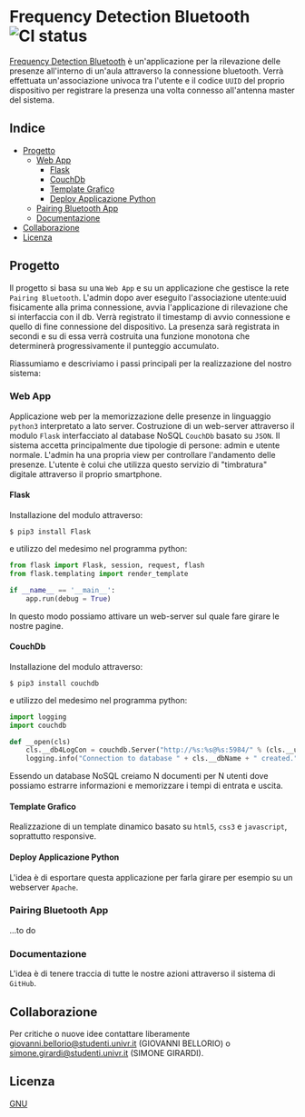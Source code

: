 # Frequency Detection Bluetooth ![CI status](https://img.shields.io/badge/build-passing-brightgreen.svg)

[Frequency Detection Bluetooth](https://github.com/SfideDiProgrammazioneUniVR/PortafoglioVoti/issues/4) è un'applicazione per la rilevazione delle presenze all'interno di un'aula attraverso la connessione bluetooth. Verrà effettuata un'associazione univoca tra l'utente e il codice `UUID` del proprio dispositivo per registrare la presenza una volta connesso all'antenna master del sistema. 

## Indice

* [Progetto](#Progetto)
  * [Web App](#Web-App)
    * [Flask](#Flask)
    * [CouchDb](#CouchDb)
    * [Template Grafico](#Template-Grafico)
    * [Deploy Applicazione Python](#Deploy-Applicazione-Python)
  * [Pairing Bluetooth App](#Pairing-Bluetooth-App)
  * [Documentazione](#Documentazione)
* [Collaborazione](#Collaborazione)
* [Licenza](#Licenza)

## Progetto

Il progetto si basa su una `Web App` e su un applicazione che gestisce la rete `Pairing Bluetooth`. L'admin dopo aver eseguito l'associazione utente:uuid fisicamente alla prima connessione, avvia l'applicazione di rilevazione che si interfaccia con il db. Verrà registrato il timestamp di avvio connessione e quello di fine connessione del dispositivo. La presenza sarà registrata in secondi e su di essa verrà costruita una funzione monotona che determinerà progressivamente il punteggio accumulato.

Riassumiamo e descriviamo i passi principali per la realizzazione del nostro sistema:

### Web App

Applicazione web per la memorizzazione delle presenze in linguaggio `python3` interpretato a lato server. Costruzione di un web-server attraverso il modulo `Flask` interfacciato al database NoSQL `CouchDb` basato su `JSON`. Il sistema accetta principalmente due tipologie di persone: admin e utente normale. L'admin ha una propria view per controllare l'andamento delle presenze. L'utente è colui che utilizza questo servizio di "timbratura" digitale attraverso il proprio smartphone.

#### Flask

Installazione del modulo attraverso:

`$ pip3 install Flask`

e utilizzo del medesimo nel programma python:

```python
from flask import Flask, session, request, flash
from flask.templating import render_template

if __name__ == '__main__':
    app.run(debug = True)
```

In questo modo possiamo attivare un web-server sul quale fare girare le nostre pagine.

#### CouchDb

Installazione del modulo attraverso:

`$ pip3 install couchdb`

e utilizzo del medesimo nel programma python:

```python
import logging
import couchdb

def __open(cls)
	cls.__db4LogCon = couchdb.Server("http://%s:%s@%s:5984/" % (cls.__user, cls.__pw, cls.__server))
	logging.info("Connection to database " + cls.__dbName + " created.")
```

Essendo un database NoSQL creiamo N documenti per N utenti dove possiamo estrarre informazioni e memorizzare i tempi di entrata e uscita.

#### Template Grafico

Realizzazione di un template dinamico basato su `html5`, `css3` e `javascript`, soprattutto responsive.

#### Deploy Applicazione Python

L'idea è di esportare questa applicazione per farla girare per esempio su un webserver `Apache`.

### Pairing Bluetooth App

...to do

### Documentazione

L'idea è di tenere traccia di tutte le nostre azioni attraverso il sistema di `GitHub`.

## Collaborazione

Per critiche o nuove idee contattare liberamente giovanni.bellorio@studenti.univr.it (GIOVANNI BELLORIO) o simone.girardi@studenti.univr.it (SIMONE GIRARDI).

## Licenza
[GNU](https://www.gnu.org/licenses/gpl-3.0.html)